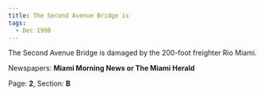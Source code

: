 ```yaml
---  
title: The Second Avenue Bridge is  
tags:  
  - Dec 1990  
---  
```

  
The Second Avenue Bridge is damaged by the 200-foot freighter Rio Miami.  
  
Newspapers: **Miami Morning News or The Miami Herald**  
  
Page: **2**, Section: **B** 
